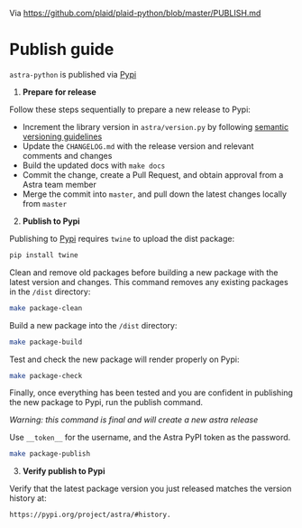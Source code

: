 Via https://github.com/plaid/plaid-python/blob/master/PUBLISH.md

# Publish guide

`astra-python` is published via [Pypi][1]

1. **Prepare for release**

Follow these steps sequentially to prepare a new release to Pypi:

- Increment the library version in `astra/version.py` by following [semantic versioning guidelines](https://semver.org/)
- Update the `CHANGELOG.md` with the release version and relevant comments and changes
- Build the updated docs with `make docs`
- Commit the change, create a Pull Request, and obtain approval from a Astra team member
- Merge the commit into `master`, and pull down the latest changes locally from `master`

2. **Publish to Pypi**

Publishing to [Pypi][1] requires `twine` to upload the dist package:

```bash
pip install twine
```

Clean and remove old packages before building a new package with the latest
version and changes. This command removes any existing packages in the `/dist`
directory:

```bash
make package-clean
```

Build a new package into the `/dist` directory:

```bash
make package-build
```

Test and check the new package will render properly on Pypi:

```bash
make package-check
```

Finally, once everything has been tested and you are confident in publishing
the new package to Pypi, run the publish command.

_*Warning: this command is final and will create a new astra release*_

Use `__token__` for the username, and the Astra PyPI token as the password.

```bash
make package-publish
```

3. **Verify publish to Pypi**

Verify that the latest package version you just released matches the version
history at:

```
https://pypi.org/project/astra/#history.
```

[1]: https://pypi.org/project/astra/
